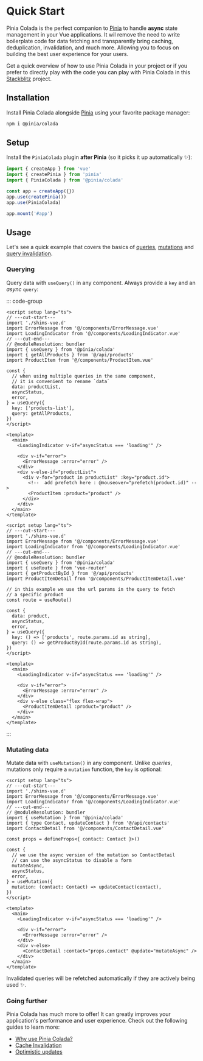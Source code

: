 # Quick Start

Pinia Colada is the perfect companion to [Pinia](https://pinia.vuejs.org) to handle **async** state management in your Vue applications. It wil remove the need to write boilerplate code for data fetching and transparently bring caching, deduplication, invalidation, and much more. Allowing you to focus on building the best user experience for your users.

Get a quick overview of how to use Pinia Colada in your project or if you prefer to directly play with the code you can play with Pinia Colada in this [Stackblitz](https://stackblitz.com/github/posva/pinia-colada-example) project.

## Installation

Install Pinia Colada alongside [Pinia](https://pinia.vuejs.org) using your favorite package manager:

```bash
npm i @pinia/colada
```

## Setup

Install the `PiniaColada` plugin **after Pinia** (so it picks it up automatically ✨):

```ts twoslash
import { createApp } from 'vue'
import { createPinia } from 'pinia'
import { PiniaColada } from '@pinia/colada'

const app = createApp({})
app.use(createPinia())
app.use(PiniaColada)

app.mount('#app')
```

## Usage

Let's see a quick example that covers the basics of [queries](./guide/queries.md), [mutations](./guide/mutations.md) and [query invalidation](./guide/query-invalidation.md).

### Querying

Query data with `useQuery()` in any component. Always provide a `key` and an _async_ `query`:

<!-- TODO: use @annotate: once it works instead of comments above the interesting line -->

::: code-group

```vue [pages/products.vue] twoslash
<script setup lang="ts">
// ---cut-start---
import './shims-vue.d'
import ErrorMessage from '@/components/ErrorMessage.vue'
import LoadingIndicator from '@/components/LoadingIndicator.vue'
// ---cut-end---
// @moduleResolution: bundler
import { useQuery } from '@pinia/colada'
import { getAllProducts } from '@/api/products'
import ProductItem from '@/components/ProductItem.vue'

const {
  // when using multiple queries in the same component,
  // it is convenient to rename `data`
  data: productList,
  asyncStatus,
  error,
} = useQuery({
  key: ['products-list'],
  query: getAllProducts,
})
</script>

<template>
  <main>
    <LoadingIndicator v-if="asyncStatus === 'loading'" />

    <div v-if="error">
      <ErrorMessage :error="error" />
    </div>
    <div v-else-if="productList">
      <div v-for="product in productList" :key="product.id">
        <!--  add prefetch here : @mouseover="prefetch(product.id)" -->
        <ProductItem :product="product" />
      </div>
    </div>
  </main>
</template>
```

```vue [pages/products/[id].vue] twoslash
<script setup lang="ts">
// ---cut-start---
import './shims-vue.d'
import ErrorMessage from '@/components/ErrorMessage.vue'
import LoadingIndicator from '@/components/LoadingIndicator.vue'
// ---cut-end---
// @moduleResolution: bundler
import { useQuery } from '@pinia/colada'
import { useRoute } from 'vue-router'
import { getProductById } from '@/api/products'
import ProductItemDetail from '@/components/ProductItemDetail.vue'

// in this example we use the url params in the query to fetch
// a specific product
const route = useRoute()

const {
  data: product,
  asyncStatus,
  error,
} = useQuery({
  key: () => ['products', route.params.id as string],
  query: () => getProductById(route.params.id as string),
})
</script>

<template>
  <main>
    <LoadingIndicator v-if="asyncStatus === 'loading'" />

    <div v-if="error">
      <ErrorMessage :error="error" />
    </div>
    <div v-else class="flex flex-wrap">
      <ProductItemDetail :product="product" />
    </div>
  </main>
</template>
```

:::

### Mutating data

Mutate data with `useMutation()` in any component. Unlike _queries_, mutations only require a `mutation` function, the `key` is optional:

```vue twoslash
<script setup lang="ts">
// ---cut-start---
import './shims-vue.d'
import ErrorMessage from '@/components/ErrorMessage.vue'
import LoadingIndicator from '@/components/LoadingIndicator.vue'
// ---cut-end---
// @moduleResolution: bundler
import { useMutation } from '@pinia/colada'
import { type Contact, updateContact } from '@/api/contacts'
import ContactDetail from '@/components/ContactDetail.vue'

const props = defineProps<{ contact: Contact }>()

const {
  // we use the async version of the mutation so ContactDetail
  // can use the asyncStatus to disable a form
  mutateAsync,
  asyncStatus,
  error,
} = useMutation({
  mutation: (contact: Contact) => updateContact(contact),
})
</script>

<template>
  <main>
    <LoadingIndicator v-if="asyncStatus === 'loading'" />

    <div v-if="error">
      <ErrorMessage :error="error" />
    </div>
    <div v-else>
      <ContactDetail :contact="props.contact" @update="mutateAsync" />
    </div>
  </main>
</template>
```

Invalidated queries will be refetched automatically if they are actively being used ✨.

### Going further

Pinia Colada has much more to offer! It can greatly improves your application's performance and user experience. Check out the following guides to learn more:

- [Why use Pinia Colada?](./why.md)
- [Cache Invalidation](./guide/query-invalidation.md)
- [Optimistic updates](./guide/optimistic-updates.md)
